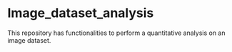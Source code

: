 # Image_dataset_analysis
This repository has functionalities to perform a quantitative analysis on an image dataset.

